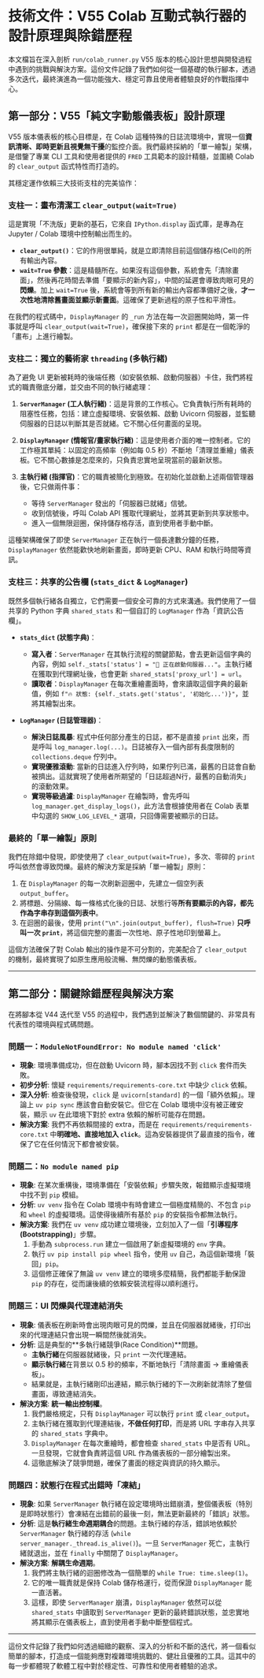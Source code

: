 # 技術文件：V55 Colab 互動式執行器的設計原理與除錯歷程

本文檔旨在深入剖析 `run/colab_runner.py` V55 版本的核心設計思想與開發過程中遇到的挑戰與解決方案。這份文件記錄了我們如何從一個基礎的執行腳本，透過多次迭代，最終演進為一個功能強大、穩定可靠且使用者體驗良好的作戰指揮中心。

## 第一部分：V55「純文字動態儀表板」設計原理

V55 版本儀表板的核心目標是，在 Colab 這種特殊的日誌流環境中，實現一個**資訊清晰、即時更新且視覺無干擾**的監控介面。我們最終採納的「單一繪製」架構，是借鑒了專業 CLI 工具和使用者提供的 `FRED` 工具範本的設計精髓，並圍繞 Colab 的 `clear_output` 函式特性而打造的。

其穩定運作依賴三大技術支柱的完美協作：

### 支柱一：畫布清潔工 `clear_output(wait=True)`

這是實現「不洗版」更新的基石，它來自 `IPython.display` 函式庫，是專為在 Jupyter / Colab 環境中控制輸出而生的。

- **`clear_output()`**：它的作用很單純，就是立即清除目前這個儲存格(Cell)的所有輸出內容。
- **`wait=True` 參數**：這是精髓所在。如果沒有這個參數，系統會先「清除畫面」，然後再花時間去準備「要顯示的新內容」，中間的延遲會導致肉眼可見的**閃爍**。加上 `wait=True` 後，系統會等到所有新的輸出內容都準備好之後，**才一次性地清除舊畫面並顯示新畫面**。這確保了更新過程的原子性和平滑性。

在我們的程式碼中，`DisplayManager` 的 `_run` 方法在每一次迴圈開始時，第一件事就是呼叫 `clear_output(wait=True)`，確保接下來的 `print` 都是在一個乾淨的「畫布」上進行繪製。

### 支柱二：獨立的藝術家 `threading` (多執行緒)

為了避免 UI 更新被耗時的後端任務（如安裝依賴、啟動伺服器）卡住，我們將程式的職責徹底分離，並交由不同的執行緒處理：

1.  **`ServerManager` (工人執行緒)**：這是背景的工作核心。它負責執行所有耗時的阻塞性任務，包括：建立虛擬環境、安裝依賴、啟動 Uvicorn 伺服器，並監聽伺服器的日誌以判斷其是否就緒。它不關心任何畫面的呈現。

2.  **`DisplayManager` (情報官/畫家執行緒)**：這是使用者介面的唯一控制者。它的工作極其單純：以固定的高頻率（例如每 0.5 秒）不斷地「清理並重繪」儀表板。它不關心數據是怎麼來的，只負責忠實地呈現當前的最新狀態。

3.  **主執行緒 (指揮官)**：它的職責被簡化到極致。在初始化並啟動上述兩個管理器後，它只做兩件事：
    - 等待 `ServerManager` 發出的「伺服器已就緒」信號。
    - 收到信號後，呼叫 Colab API 獲取代理網址，並將其更新到共享狀態中。
    - 進入一個無限迴圈，保持儲存格存活，直到使用者手動中斷。

這種架構確保了即使 `ServerManager` 正在執行一個長達數分鐘的任務，`DisplayManager` 依然能歡快地刷新畫面，即時更新 CPU、RAM 和執行時間等資訊。

### 支柱三：共享的公告欄 (`stats_dict` & `LogManager`)

既然多個執行緒各自獨立，它們需要一個安全可靠的方式來溝通。我們使用了一個共享的 Python 字典 `shared_stats` 和一個自訂的 `LogManager` 作為「資訊公告欄」。

- **`stats_dict` (狀態字典)**：
  - **寫入者**：`ServerManager` 在其執行流程的關鍵節點，會去更新這個字典的內容，例如 `self._stats['status'] = "🚀 正在啟動伺服器..."`。主執行緒在獲取到代理網址後，也會更新 `shared_stats['proxy_url'] = url`。
  - **讀取者**：`DisplayManager` 在每次重繪畫面時，會來讀取這個字典的最新值，例如 `f"🔥 狀態: {self._stats.get('status', '初始化...')}"`，並將其繪製出來。

- **`LogManager` (日誌管理器)**：
  - **解決日誌風暴**: 程式中任何部分產生的日誌，都不是直接 `print` 出來，而是呼叫 `log_manager.log(...)`。日誌被存入一個內部有長度限制的 `collections.deque` 佇列中。
  - **實現優雅滾動**: 當新的日誌進入佇列時，如果佇列已滿，最舊的日誌會自動被擠出。這就實現了使用者所期望的「日誌超過N行，最舊的自動消失」的滾動效果。
  - **實現等級過濾**: `DisplayManager` 在繪製時，會先呼叫 `log_manager.get_display_logs()`，此方法會根據使用者在 Colab 表單中勾選的 `SHOW_LOG_LEVEL_*` 選項，只回傳需要被顯示的日誌。

### 最終的「單一繪製」原則

我們在除錯中發現，即使使用了 `clear_output(wait=True)`，多次、零碎的 `print` 呼叫依然會導致閃爍。最終的解決方案是採納「單一繪製」原則：

1.  在 `DisplayManager` 的每一次刷新迴圈中，先建立一個空列表 `output_buffer`。
2.  將標題、分隔線、每一條格式化後的日誌、狀態行等**所有要顯示的內容，都先作為字串存到這個列表中**。
3.  在迴圈的最後，使用 `print("\n".join(output_buffer), flush=True)` **只呼叫一次 `print`**，將這個完整的畫面一次性地、原子性地印到螢幕上。

這個方法確保了對 Colab 輸出的操作是不可分割的，完美配合了 `clear_output` 的機制，最終實現了如原生應用般流暢、無閃爍的動態儀表板。

---

## 第二部分：關鍵除錯歷程與解決方案

在將腳本從 V44 迭代至 V55 的過程中，我們遇到並解決了數個關鍵的、非常具有代表性的環境與程式碼問題。

### 問題一：`ModuleNotFoundError: No module named 'click'`
- **現象**: 環境準備成功，但在啟動 Uvicorn 時，腳本因找不到 `click` 套件而失敗。
- **初步分析**: 懷疑 `requirements/requirements-core.txt` 中缺少 `click` 依賴。
- **深入分析**: 檢查後發現，`click` 是 `uvicorn[standard]` 的一個「額外依賴」。理論上 `uv pip sync` 應該會自動安裝它。但它在 Colab 環境中沒有被正確安裝，顯示 `uv` 在此環境下對於 extra 依賴的解析可能存在問題。
- **解決方案**: 我們不再依賴間接的 extra，而是在 `requirements/requirements-core.txt` 中**明確地、直接地加入 `click`**。這為安裝器提供了最直接的指令，確保了它在任何情況下都會被安裝。

### 問題二：`No module named pip`
- **現象**: 在某次重構後，環境準備在「安裝依賴」步驟失敗，報錯顯示虛擬環境中找不到 `pip` 模組。
- **分析**: `uv venv` 指令在 Colab 環境中有時會建立一個極度精簡的、不包含 `pip` 和 `wheel` 的虛擬環境。這使得後續所有基於 `pip` 的安裝指令都無法執行。
- **解決方案**: 我們在 `uv venv` 成功建立環境後，立刻加入了一個「**引導程序 (Bootstrapping)**」步驟。
  1.  手動為 `subprocess.run` 建立一個啟用了新虛擬環境的 `env` 字典。
  2.  執行 `uv pip install pip wheel` 指令，使用 `uv` 自己，為這個新環境「裝回」`pip`。
  3.  這個修正確保了無論 `uv venv` 建立的環境多麼精簡，我們都能手動保證 `pip` 的存在，從而讓後續的依賴安裝流程得以順利進行。

### 問題三：UI 閃爍與代理連結消失
- **現象**: 儀表板在刷新時會出現肉眼可見的閃爍，並且在伺服器就緒後，打印出來的代理連結只會出現一瞬間然後就消失。
- **分析**: 這是典型的**多執行緒競爭(Race Condition)**問題。
  - **主執行緒**在伺服器就緒後，只 `print` 一次代理連結。
  - **顯示執行緒**在背景以 0.5 秒的頻率，不斷地執行「清除畫面 -> 重繪儀表板」。
  - 結果就是，主執行緒剛印出連結，顯示執行緒的下一次刷新就清除了整個畫面，導致連結消失。
- **解決方案**: **統一輸出控制權**。
  1.  我們嚴格規定，只有 `DisplayManager` 可以執行 `print` 或 `clear_output`。
  2.  主執行緒在獲取到代理連結後，**不做任何打印**，而是將 URL 字串存入共享的 `shared_stats` 字典中。
  3.  `DisplayManager` 在每次重繪時，都會檢查 `shared_stats` 中是否有 URL。一旦發現，它就會負責將這個 URL 作為儀表板的一部分繪製出來。
  4.  這徹底解決了競爭問題，確保了畫面的穩定與資訊的持久顯示。

### 問題四：狀態行在程式出錯時「凍結」
- **現象**: 如果 `ServerManager` 執行緒在設定環境時出錯崩潰，整個儀表板（特別是即時狀態行）會凍結在出錯前的最後一刻，無法更新最終的「錯誤」狀態。
- **分析**: 這是**執行緒生命週期耦合**的問題。主執行緒的存活，錯誤地依賴於 `ServerManager` 執行緒的存活 (`while server_manager._thread.is_alive()`)。一旦 `ServerManager` 死亡，主執行緒就退出，並在 `finally` 中關閉了 `DisplayManager`。
- **解決方案**: **解耦生命週期**。
  1.  我們將主執行緒的迴圈修改為一個簡單的 `while True: time.sleep(1)`。
  2.  它的唯一職責就是保持 Colab 儲存格運行，從而保證 `DisplayManager` 能一直活著。
  3.  這樣，即使 `ServerManager` 崩潰，`DisplayManager` 依然可以從 `shared_stats` 中讀取到 `ServerManager` 更新的最終錯誤狀態，並忠實地將其顯示在儀表板上，直到使用者手動中斷整個程式。

---

這份文件記錄了我們如何透過細緻的觀察、深入的分析和不斷的迭代，將一個看似簡單的腳本，打造成一個能夠應對複雜環境挑戰的、健壯且優雅的工具。這其中的每一步都體現了軟體工程中對於穩定性、可靠性和使用者體驗的追求。
